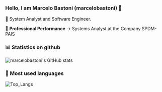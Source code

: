 ### Hello, I am Marcelo Bastoni (marcelobastoni) :facepunch:

:pushpin:  System Analyst and Software Engineer.

:briefcase: **Professional Performance**
-> Systems Analyst at the Company SPDM-PAIS

### :bar_chart: Statistics on github

![marcelobastoni's GitHub stats](https://github-readme-stats.vercel.app/api?username=marcelobastoni&show_icons=true&theme=dracula)

### :round_pushpin: Most used languages

![Top_Langs](https://github-readme-stats.vercel.app/api/top-langs/?username=marcelobastoni&layout=compact)
